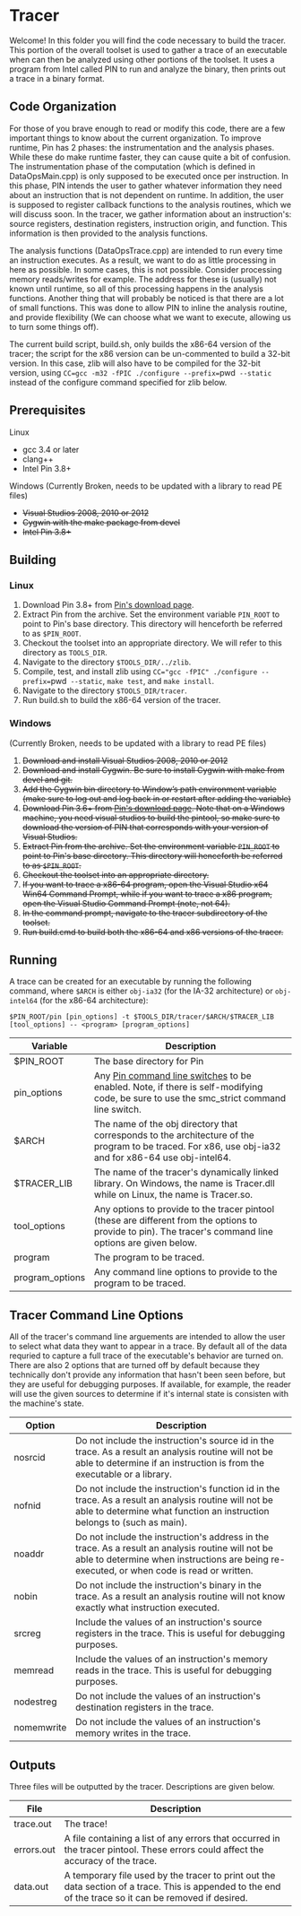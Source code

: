 # Tracer #

Welcome! In this folder you will find the code necessary to build the tracer. This portion of the overall toolset is used to gather a trace of an executable when can then be analyzed using other portions of the toolset. It uses a program from Intel called PIN to run and analyze the binary, then prints out a trace in a binary format.

## Code Organization ##
For those of you brave enough to read or modify this code, there are a few important things to know about the current organization. To improve runtime, Pin has 2 phases: the instrumentation and the analysis phases. While these do make runtime faster, they can cause quite a bit of confusion. The instrumentation phase of the computation (which is defined in DataOpsMain.cpp) is only supposed to be executed once per instruction. In this phase, PIN intends the user to gather whatever information they need about an instruction that is not dependent on runtime. In addition, the user is supposed to register callback functions to the analysis routines, which we will discuss soon. In the tracer, we gather information about an instruction's: source registers, destination registers, instruction origin, and function. This information is then provided to the analysis functions.

The analysis functions (DataOpsTrace.cpp) are intended to run every time an instruction executes. As a result, we want to do as little processing in here as possible. In some cases, this is not possible. Consider processing memory reads/writes for example. The address for these is (usually) not known until runtime, so all of this processing happens in the analysis functions. Another thing that will probably be noticed is that there are a lot of small functions. This was done to allow PIN to inline the analysis routine, and provide flexibility (We can choose what we want to execute, allowing us to turn some things off). 

The current build script, build.sh, only builds the x86-64 version of the tracer; the script for the x86 version can be un-commented to build a 32-bit version. In this case, zlib will also have to be compiled for the 32-bit version, using `CC=gcc -m32 -fPIC ./configure --prefix=`pwd` --static` instead of the configure command specified for zlib below. 

## Prerequisites ##

Linux

* gcc 3.4 or later
* clang++
* Intel Pin 3.8+

Windows (Currently Broken, needs to be updated with a library to read PE files)

* ~~Visual Studios 2008, 2010 or 2012~~
* ~~Cygwin with the make package from devel~~
* ~~Intel Pin 3.8+~~

## Building ##

### Linux ###
1. Download Pin 3.8+ from [Pin's download page](https://software.intel.com/en-us/articles/pintool-downloads).
2. Extract Pin from the archive.  Set the environment variable `PIN_ROOT` to point to Pin's base directory.  This directory will henceforth be referred to as `$PIN_ROOT`.
3. Checkout the toolset into an appropriate directory.  We will refer to this directory as `TOOLS_DIR`.
4. Navigate to the directory `$TOOLS_DIR/../zlib`.
5. Compile, test, and install zlib using `CC="gcc -fPIC" ./configure --prefix=`pwd` --static`, `make test`, and `make install`.
6. Navigate to the directory `$TOOLS_DIR/tracer`.
7. Run build.sh to build the x86-64 version of the tracer. 

### Windows ###
(Currently Broken, needs to be updated with a library to read PE files)
1. ~~Download and install Visual Studios 2008, 2010 or 2012~~
2. ~~Download and install Cygwin. Be sure to install Cygwin with make from devel and git.~~
3. ~~Add the Cygwin bin directory to Window’s path environment variable (make sure to log out and log back in or restart after adding the variable)~~
4. ~~Download Pin 3.6+ from [Pin's download page](https://software.intel.com/en-us/articles/pintool-downloads). Note that on a Windows machine, you need visual studios to build the pintool, so make sure to download the version of PIN that corresponds with your version of Visual Studios.~~
5. ~~Extract Pin from the archive. Set the environment variable `PIN_ROOT` to point to Pin's base directory.  This directory will henceforth be referred to as `$PIN_ROOT`.~~
7. ~~Checkout the toolset into an appropriate directory.~~
8. ~~If you want to trace a x86-64 program, open the Visual Studio x64 Win64 Command Prompt, while if you want to trace a x86 program, open the Visual Studio Command Prompt (note, not 64).~~
9. ~~In the command prompt, navigate to the tracer subdirectory of the toolset.~~
10. ~~Run build.cmd to build both the x86-64 and x86 versions of the tracer.~~

## Running ##

A trace can be created for an executable by running the following command, where `$ARCH` is either `obj-ia32` (for the IA-32 architecture) or `obj-intel64` (for the x86-64 architecture):

`$PIN_ROOT/pin [pin_options] -t $TOOLS_DIR/tracer/$ARCH/$TRACER_LIB [tool_options] -- <program> [program_options]`

Variable         | Description
-----------------|------------
$PIN_ROOT        | The base directory for Pin
pin_options      | Any [Pin command line switches](https://software.intel.com/sites/landingpage/pintool/docs/67254/Pin/html/group__KNOBS.html) to be enabled. Note, if there is self-modifying code, be sure to use the smc_strict command line switch.
$ARCH            | The name of the obj directory that corresponds to the architecture of the program to be traced. For x86, use obj-ia32 and for x86-64 use obj-intel64.
$TRACER_LIB      | The name of the tracer's dynamically linked library. On Windows, the name is Tracer.dll while on Linux, the name is Tracer.so.
tool_options     | Any options to provide to the tracer pintool (these are different from the options to provide to pin). The tracer's command line options are given below.
program          | The program to be traced.
program_options  | Any command line options to provide to the program to be traced.

## Tracer Command Line Options ##
All of the tracer's command line arguements are intended to allow the user to select what data they want to appear in a trace. By default all of the data requried to capture a full trace of the executable's behavior are turned on. There are also 2 options that are turned off by default because they technically don't provide any information that hasn't been seen before, but they are useful for debugging purposes. If available, for example, the reader will use the given sources to determine if it's internal state is consisten with the machine's state.


Option        | Description
--------------|------------
   nosrcid    | Do not include the instruction's source id in the trace. As a result an analysis routine will not be able to determine if an instruction is from the executable or a library.
   nofnid     | Do not include the instruction's function id in the trace. As a result an analysis routine will not be able to determine what function an instruction belongs to (such as main).
   noaddr     | Do not include the instruction's address in the trace. As a result an analysis routine will not be able to determine when instructions are being re-executed, or when code is read or written.
   nobin      | Do not include the instruction's binary in the trace. As a result an analysis routine will not know exactly what instruction executed.
   srcreg     | Include the values of an instruction's source registers in the trace. This is useful for debugging purposes.
   memread    | Include the values of an instruction's memory reads in the trace. This is useful for debugging purposes.
   nodestreg  | Do not include the values of an instruction's destination registers in the trace.
   nomemwrite | Do not include the values of an instruction's memory writes in the trace.

## Outputs ##
Three files will be outputted by the tracer. Descriptions are given below.

File         | Description
-------------|------------
trace.out    | The trace!
errors.out   | A file containing a list of any errors that occurred in the tracer pintool. These errors could affect the accuracy of the trace.
data.out     | A temporary file used by the tracer to print out the data section of a trace. This is appended to the end of the trace so it can be removed if desired.
